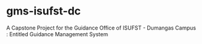 # gms-isufst-dc
A Capstone Project for the Guidance Office of ISUFST - Dumangas Campus : Entitled Guidance Management System
